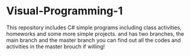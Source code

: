 # Visual-Programming-1
This repository includes C# simple programs including class activities, homeworks and some more simple projects.
and has two branches, the main branch and the master branch you can find out all the codes and activities in the master brouch if willing!
